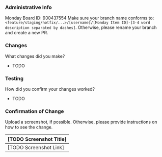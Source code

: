 ### Administrative Info
Monday Board ID: 900437554
Make sure your branch name conforms to: `<feature/staging/hotfix/...>/[username]/[Monday Item ID]-[3-4 word description separated by dashes]`. Otherwise, please rename your branch and create a new PR.

### Changes
What changes did you make?
- TODO

### Testing
How did you confirm your changes worked? 
- TODO

### Confirmation of Change 
Upload a screenshot, if possible. Otherwise, please provide instructions on how to see the change.

| [TODO Screenshot Title] |
| --- |
| [TODO Screenshot Link] |
